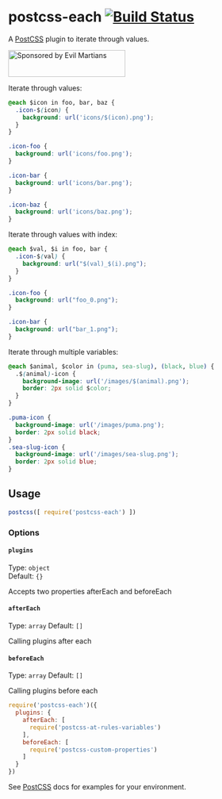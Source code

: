 # postcss-each [![Build Status][ci-img]][ci]

A [PostCSS] plugin to iterate through values.

[PostCSS]: https://github.com/postcss/postcss
[ci-img]:  https://travis-ci.org/outpunk/postcss-each.svg
[ci]:      https://travis-ci.org/outpunk/postcss-each

<a href="https://evilmartians.com/?utm_source=postcss-each">
<img src="https://evilmartians.com/badges/sponsored-by-evil-martians.svg" alt="Sponsored by Evil Martians" width="236" height="54">
</a>

Iterate through values:

```css
@each $icon in foo, bar, baz {
  .icon-$(icon) {
    background: url('icons/$(icon).png');
  }
}
```

```css
.icon-foo {
  background: url('icons/foo.png');
}

.icon-bar {
  background: url('icons/bar.png');
}

.icon-baz {
  background: url('icons/baz.png');
}
```

Iterate through values with index:

```css
@each $val, $i in foo, bar {
  .icon-$(val) {
    background: url("$(val)_$(i).png");
  }
}
```

```css
.icon-foo {
  background: url("foo_0.png");
}

.icon-bar {
  background: url("bar_1.png");
}
```

Iterate through multiple variables:

```css
@each $animal, $color in (puma, sea-slug), (black, blue) {
  .$(animal)-icon {
    background-image: url('/images/$(animal).png');
    border: 2px solid $color;
  }
}
```

```css
.puma-icon {
  background-image: url('/images/puma.png');
  border: 2px solid black;
}
.sea-slug-icon {
  background-image: url('/images/sea-slug.png');
  border: 2px solid blue;
}
```

## Usage

```js
postcss([ require('postcss-each') ])
```

### Options

#### `plugins`

Type: `object`  
Default: `{}`

Accepts two properties afterEach and beforeEach

#### `afterEach`

Type: `array`
Default: `[]`

Calling plugins after each

#### `beforeEach`

Type: `array`
Default: `[]`

Calling plugins before each

```javascript
require('postcss-each')({
  plugins: {
    afterEach: [
      require('postcss-at-rules-variables')
    ],
    beforeEach: [
      require('postcss-custom-properties')
    ]
  }
})
```


See [PostCSS] docs for examples for your environment.
